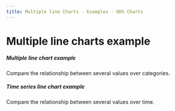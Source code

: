 ```yaml
---
title: Multiple line Charts - Examples - ODS Charts
---
```


<div class="title-bar">
  <div class="container-xxl">
    <h1 class="display-1">Multiple line charts example</h1>
  </div>
</div>
<div class="container-xxl d-flex flex-nowrap pt-3">
  <div class="card w-100">
    <div class="card-body">
      <h5 class="card-title">Multiple line chart example</h5>
      <p class="card-text">Compare the relationship between several values over categories.</p>
      <div id="multipleLineChart"></div>
      <script>
        window.addEventListener('DOMContentLoaded', () => {
          window.generateMultipleLineChart('multipleLineChart');
        });
      </script>
    </div>
  </div>
</div>
<div class="container-xxl d-flex flex-nowrap pt-3">
  <div class="card w-100">
    <div class="card-body">
      <h5 class="card-title">Time series line chart example</h5>
      <p class="card-text">Compare the relationship between several values over time.</p>
      <div id="timeSeriesChart"></div>
      <script>
        window.addEventListener('DOMContentLoaded', () => {
          window.generateTimeSeriesLineChart('timeSeriesChart');
        });
      </script>
    </div>
  </div>
</div>

